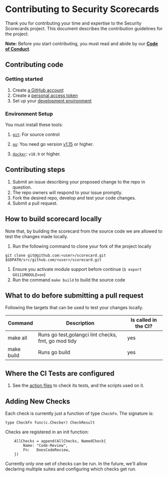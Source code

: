 # Contributing to Security Scorecards

Thank you for contributing your time and expertise to the Security Scorecards project.
This document describes the contribution guidelines for the project.

**Note:** Before you start contributing, you must read and abide by our **[Code of Conduct](./CODE_OF_CONDUCT.md)**.

## Contributing code

### Getting started

1. Create [a GitHub account](https://github.com/join)
1. Create a [personal access token](https://docs.github.com/en/free-pro-team@latest/developers/apps/about-apps#personal-access-tokens)
1. Set up your [development environment](#environment-setup)

### Environment Setup

You must install these tools:

1. [`git`](https://help.github.com/articles/set-up-git/): For source control

1. [`go`](https://golang.org/doc/install): You need go version [v1.15](https://golang.org/dl/) or higher.

1. [`docker`](https://docs.docker.com/engine/install/): `v18.9` or higher.

## Contributing steps

1. Submit an issue describing your proposed change to the repo in question.
1. The repo owners will respond to your issue promptly.
1. Fork the desired repo, develop and test your code changes.
1. Submit a pull request.

## How to build scorecard locally

Note that, by building the scorecard from the source code we are allowed to test the changes made locally.

1. Run the following command to clone your fork of the project locally

```shell
git clone git@github.com:<user>/scorecard.git $GOPATH/src/github.com/<user>/scorecard.git
```

1. Ensure you activate module support before continue (`$ export GO111MODULE=on`)
1. Run the command `make build` to build the source code

## What to do before submitting a pull request

Following the targets that can be used to test your changes locally.

| Command    | Description                                         | Is called in the CI? |
| ---------- | --------------------------------------------------- | -------------------- |
| make all   | Runs go test,golangci lint checks, fmt, go mod tidy | yes                  |
| make build | Runs go build                                       | yes                  |

## Where the CI Tests are configured

1. See the [action files](.github/workflows) to check its tests, and the scripts used on it.

## Adding New Checks

Each check is currently just a function of type `CheckFn`.
The signature is:

```golang
type CheckFn func(c.Checker) CheckResult
```

Checks are registered in an init function:

```golang
	AllChecks = append(AllChecks, NamedCheck{
		Name: "Code-Review",
		Fn:   DoesCodeReview,
	})
```

Currently only one set of checks can be run.
In the future, we'll allow declaring multiple suites and configuring which checks get run.
